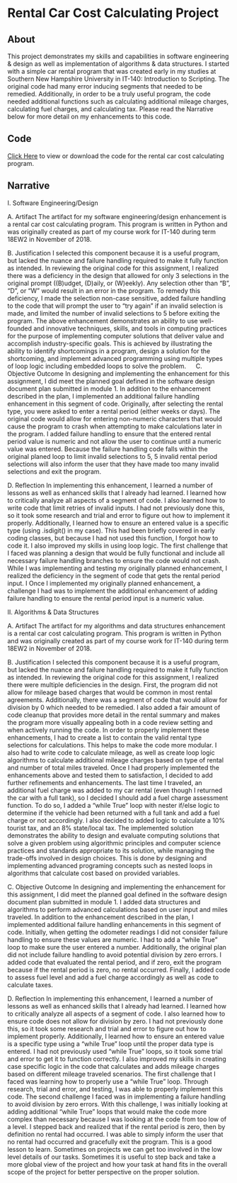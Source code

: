 # **Rental Car Cost Calculating Project**

## About
This project demonstrates my skills and capabilities in software engineering & design as well as implementation of algorithms & data structures. I started with a simple car rental program that was created early in my studies at Southern New Hampshire University in IT-140: Introduction to Scripting. The original code had many error inducing segments that needed to be remedied. Additionally, in order to be a truly useful program, the code needed additional functions such as calculating additional mileage charges, calculating fuel charges, and calculating tax. Please read the Narrative below for more detail on my enhancements to this code.

## Code
[Click Here](https://github.com/troyrushing/troyrushing.github.io/blob/master/car%20rental%20program_final.py) to view or download the code for the rental car cost calculating program.

## Narrative
I.	Software Engineering/Design

A.	Artifact
The artifact for my software engineering/design enhancement is a rental car cost calculating program. This program is written in Python and was originally created as part of my course work for IT-140 during term 18EW2 in November of 2018.

B.	Justification
I selected this component because it is a useful program, but lacked the nuance and failure handling required to make it fully function as intended. In reviewing the original code for this assignment, I realized there was a deficiency in the design that allowed for only 3 selections in the original prompt ((B)udget, (D)aily, or (W)eekly). Any selection other than “B”, “D”, or “W” would result in an error in the program. To remedy this deficiency, I made the selection non-case sensitive, added failure handling to the code that will prompt the user to “try again” if an invalid selection is made, and limited the number of invalid selections to 5 before exiting the program.
The above enhancement demonstrates an ability to use well-founded and innovative techniques, skills, and tools in computing practices for the purpose of implementing computer solutions that deliver value and accomplish industry-specific goals. This is achieved by illustrating the ability to identify shortcomings in a program, design a solution for the shortcoming, and implement advanced programming using multiple types of loop logic including embedded loops to solve the problem. 
 
C.	Objective Outcome
In designing and implementing the enhancement for this assignment, I did meet the planned goal defined in the software design document plan submitted in module 1. In addition to the enhancement described in the plan, I implemented an additional failure handling enhancement in this segment of code. Originally, after selecting the rental type, you were asked to enter a rental period (either weeks or days). The original code would allow for entering non-numeric characters that would cause the program to crash when attempting to make calculations later in the program. I added failure handling to ensure that the entered rental period value is numeric and not allow the user to continue until a numeric value was entered. Because the failure handling code falls within the original planed loop to limit invalid selections to 5, 5 invalid rental period selections will also inform the user that they have made too many invalid selections and exit the program.

D.	Reflection
In implementing this enhancement, I learned a number of lessons as well as enhanced skills that I already had learned. I learned how to critically analyze all aspects of a segment of code. I also learned how to write code that limit retries of invalid inputs. I had not previously done this, so it took some research and trial and error to figure out how to implement it properly. Additionally, I learned how to ensure an entered value is a specific type (using .isdigit() in my case). This had been briefly covered in early coding classes, but because I had not used this function, I forgot how to code it. I also improved my skills in using loop logic.
The first challenge that I faced was planning a design that would be fully functional and include all necessary failure handling branches to ensure the code would not crash. While I was implementing and testing my originally planned enhancement, I realized the deficiency in the segment of code that gets the rental period input.  I Once I implemented my originally planned enhancement, a challenge I had was to implement the additional enhancement of adding failure handling to ensure the rental period input is a numeric value.


II.	Algorithms & Data Structures

A.	Artifact
The artifact for my algorithms and data structures enhancement is a rental car cost calculating program. This program is written in Python and was originally created as part of my course work for IT-140 during term 18EW2 in November of 2018.

B.	Justification
I selected this component because it is a useful program, but lacked the nuance and failure handling required to make it fully function as intended. In reviewing the original code for this assignment, I realized there were multiple deficiencies in the design. First, the program did not allow for mileage based charges that would be common in most rental agreements. Additionally, there was a segment of code that would allow for division by 0 which needed to be remedied. I also added a fair amount of code cleanup that provides more detail in the rental summary and makes the program more visually appealing both in a code review setting and when actively running the code. In order to properly implement these enhancements, I had to create a list to contain the valid rental type selections for calculations. This helps to make the code more modular. I also had to write code to calculate mileage, as well as create loop logic algorithms to calculate additional mileage charges based on type of rental and number of total miles traveled.
Once I had properly implemented the enhancements above and tested them to satisfaction, I decided to add further refinements and enhancements. The last time I traveled, an additional fuel charge was added to my car rental (even though I returned the car with a full tank), so I decided I should add a fuel charge assessment function. To do so, I added a “while True” loop with nester if/else logic to determine if the vehicle had been returned with a full tank and add a fuel charge or not accordingly. I also decided to added logic to calculate a 10% tourist tax, and an 8% state/local tax.
The implemented solution demonstrates the ability to design and evaluate computing solutions that solve a given problem using algorithmic principles and computer science practices and standards appropriate to its solution, while managing the trade-offs involved in design choices. This is done by designing and implementing advanced programing concepts such as nested loops in algorithms that calculate cost based on provided variables. 

C.	Objective Outcome
In designing and implementing the enhancement for this assignment, I did meet the planned goal defined in the software design document plan submitted in module 1. I added data structures and algorithms to perform advanced calculations based on user input and miles traveled. In addition to the enhancement described in the plan, I implemented additional failure handling enhancements in this segment of code. Initially, when getting the odometer readings I did not consider failure handling to ensure these values are numeric. I had to add a “while True” loop to make sure the user entered a number. Additionally, the original plan did not include failure handling to avoid potential division by zero errors. I added code that evaluated the rental period, and if zero, exit the program because if the rental period is zero, no rental occurred. Finally, I added code to assess fuel level and add a fuel charge accordingly as well as code to calculate taxes.

D.	Reflection
In implementing this enhancement, I learned a number of lessons as well as enhanced skills that I already had learned. I learned how to critically analyze all aspects of a segment of code. I also learned how to ensure code does not allow for division by zero. I had not previously done this, so it took some research and trial and error to figure out how to implement properly. Additionally, I learned how to ensure an entered value is a specific type using a “while True” loop until the proper data type is entered. I had not previously used “while True” loops, so it took some trial and error to get it to function correctly. I also improved my skills in creating case specific logic in the code that calculates and adds mileage charges based on different mileage traveled scenarios.
The first challenge that I faced was learning how to properly use a “while True” loop. Through research, trial and error, and testing, I was able to properly implement this code. The second challenge I faced was in implementing a failure handling to avoid division by zero errors. With this challenge, I was initially looking at adding additional “while True” loops that would make the code more complex than necessary because I was looking at the code from too low of a level. I stepped back and realized that if the rental period is zero, then by definition no rental had occurred. I was able to simply inform the user that no rental had occurred and gracefully exit the program. This is a good lesson to learn. Sometimes on projects we can get too involved in the low level details of our tasks. Sometimes it is useful to step back and take a more global view of the project and how your task at hand fits in the overall scope of the project for better perspective on the proper solution.

